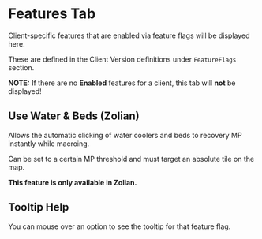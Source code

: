 # Features Tab

Client-specific features that are enabled via feature flags will be displayed here.

These are defined in the Client Version definitions under `FeatureFlags` section.

**NOTE:** If there are no **Enabled** features for a client, this tab will **not** be displayed!

## Use Water & Beds (Zolian)

Allows the automatic clicking of water coolers and beds to recovery MP instantly while macroing.

Can be set to a certain MP threshold and must target an absolute tile on the map.

**This feature is only available in Zolian.**

## Tooltip Help

You can mouse over an option to see the tooltip for that feature flag.
